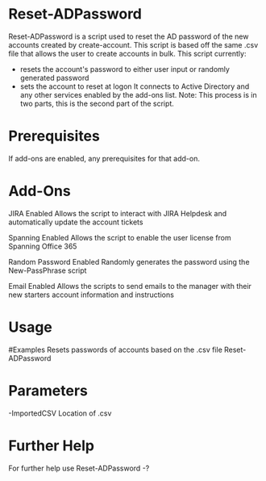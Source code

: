 # Reset-ADPassword

Reset-ADPassword is a script used to reset the AD password of the new accounts created by create-account. This script is based off the same .csv file that allows the user to create accounts in bulk. This script currently:
- resets the account's password to either user input or randomly generated password
- sets the account to reset at logon
It connects to Active Directory and any other services enabled by the add-ons list.
Note: This process is in two parts, this is the second part of the script.

# Prerequisites
If add-ons are enabled, any prerequisites for that add-on.

# Add-Ons
JIRA Enabled
Allows the script to interact with JIRA Helpdesk and automatically update the account tickets

Spanning Enabled
Allows the script to enable the user license from Spanning Office 365

Random Password Enabled
Randomly generates the password using the New-PassPhrase script

Email Enabled
Allows the scripts to send emails to the manager with their new starters account information and instructions

# Usage
#Examples
Resets passwords of accounts based on the .csv file
Reset-ADPassword

# Parameters
-ImportedCSV <string>
Location of .csv

# Further Help
For further help use Reset-ADPassword -?
